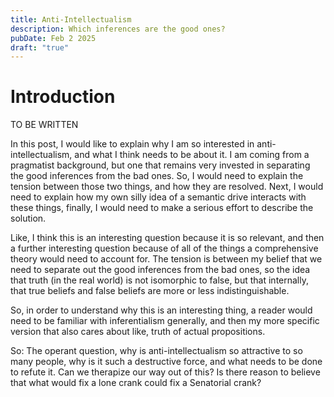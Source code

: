 ```yaml
---
title: Anti-Intellectualism
description: Which inferences are the good ones?
pubDate: Feb 2 2025
draft: "true"
---
```

# Introduction

TO BE WRITTEN

In this post, I would like to explain why I am so interested in anti-intellectualism, and what I think needs to be about it. I am coming from a pragmatist background, but one that remains very invested in separating the good inferences from the bad ones. So, I would need to explain the tension between those two things, and how they are resolved. Next, I would need to explain how my own silly idea of a semantic drive interacts with these things, finally, I would need to make a serious effort to describe the solution.

Like, I think this is an interesting question because it is so relevant, and then a further interesting question because of all of the things a comprehensive theory would need to account for. The tension is between my belief that we need to separate out the good inferences from the bad ones, so the idea that truth (in the real world) is not isomorphic to false, but that internally, that true beliefs and false beliefs are more or less indistinguishable. 

So, in order to understand why this is an interesting thing, a reader would need to be familiar with inferentialism generally, and then my more specific version that also cares about like, truth of actual propositions. 

So: The operant question, why is anti-intellectualism so attractive to so many people, why is it such a destructive force, and what needs to be done to refute it. Can we therapize our way out of this? Is there reason to believe that what would fix a lone crank could fix a Senatorial crank?
## 